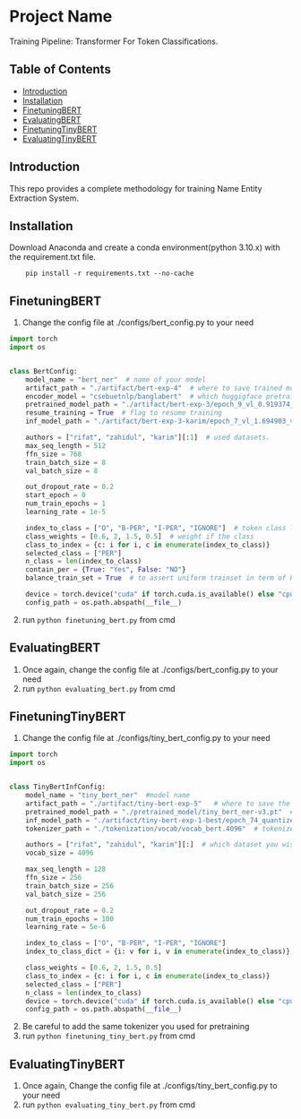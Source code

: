 
# Project Name
Training Pipeline: Transformer For Token Classifications.
## Table of Contents
- [Introduction](#introduction)
- [Installation](#installation)
- [FinetuningBERT](#finetuningbert)
- [EvaluatingBERT](#evaluatingbert)
- [FinetuningTinyBERT](#finetuningtinybert)
- [EvaluatingTinyBERT](#evaluatingtinybert)

## Introduction
This repo provides a complete methodology for training Name Entity Extraction System. 
## Installation
Download Anaconda and create a conda environment(python 3.10.x) with the requirement.txt file.
```shell
    pip install -r requirements.txt --no-cache
```
## FinetuningBERT
1. Change the config file at ./configs/bert_config.py to your need
```python 
import torch
import os


class BertConfig:
    model_name = "bert_ner"  # name of your model
    artifact_path = "./artifact/bert-exp-4"  # where to save trained model, logger output and tensorboard log
    encoder_model = "csebuetnlp/banglabert"  # which huggigface pretrained model to use
    pretrained_model_path = "./artifact/bert-exp-3/epoch_9_vl_0.919374_va_0.858213_rva_0.9079469057059127.pt"  # provide model path if you wish to resume training
    resume_training = True  # flag to resume training
    inf_model_path = "./artifact/bert-exp-3-karim/epoch_7_vl_1.694903_va_0.857500_rva_0.8582013656835682.pt"  # provide model path if you  want to evaluate the model

    authors = ["rifat", "zahidul", "karim"][:1]  # used datasets.
    max_seq_length = 512
    ffn_size = 768
    train_batch_size = 8
    val_batch_size = 8

    out_dropout_rate = 0.2
    start_epoch = 0
    num_train_epochs = 1
    learning_rate = 1e-5

    index_to_class = ["O", "B-PER", "I-PER", "IGNORE"]  # token class list
    class_weights = [0.6, 2, 1.5, 0.5]  # weight if the class
    class_to_index = {c: i for i, c in enumerate(index_to_class)}
    selected_class = ["PER"]
    n_class = len(index_to_class)
    contain_per = {True: "Yes", False: "NO"}
    balance_train_set = True  # to assert uniform trainset in term of PER class

    device = torch.device("cuda" if torch.cuda.is_available() else "cpu")
    config_path = os.path.abspath(__file__)
```
2. run ```python finetuning_bert.py``` from cmd

## EvaluatingBERT

1. Once again, change the config file at ./configs/bert_config.py to your need
2. run ```python evaluating_bert.py``` from cmd


## FinetuningTinyBERT
1. Change the config file at ./configs/tiny_bert_config.py to your need
```python 
import torch
import os


class TinyBertInfConfig:
    model_name = "tiny_bert_ner"  #model name
    artifact_path = "./artifact/tiny-bert-exp-5"   # where to save the model
    pretrained_model_path = "./pretrained_model/tiny_bert_ner-v3.pt"  # pretrianed tiny_bert model path
    inf_model_path = "./artifact/tiny-bert-exp-1-best/epoch_74_quantized.pt"  # inference model path
    tokenizer_path = "./tokenization/vocab/vocab_bert.4096"  # tokenizer path

    authors = ["rifat", "zahidul", "karim"][:]  # which dataset you wish to used
    vocab_size = 4096

    max_seq_length = 128
    ffn_size = 256
    train_batch_size = 256
    val_batch_size = 256

    out_dropout_rate = 0.2
    num_train_epochs = 100
    learning_rate = 5e-6

    index_to_class = ["O", "B-PER", "I-PER", "IGNORE"]
    index_to_class_dict = {i: v for i, v in enumerate(index_to_class)}

    class_weights = [0.6, 2, 1.5, 0.5]
    class_to_index = {c: i for i, c in enumerate(index_to_class)}
    selected_class = ["PER"]
    n_class = len(index_to_class)
    device = torch.device("cuda" if torch.cuda.is_available() else "cpu")
    config_path = os.path.abspath(__file__)
```
2. Be careful to add the same tokenizer you used for pretraining 
3. run ```python finetuning_tiny_bert.py``` from cmd

## EvaluatingTinyBERT

1. Once again, Change the config file at ./configs/tiny_bert_config.py to your need
2. run ```python evaluating_tiny_bert.py``` from cmd
